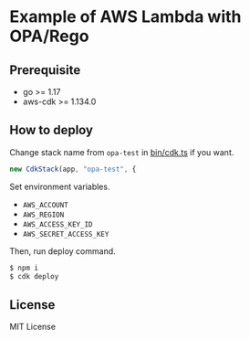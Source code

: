 # Example of AWS Lambda with OPA/Rego

## Prerequisite

- go >= 1.17
- aws-cdk >= 1.134.0

## How to deploy

Change stack name from `opa-test` in [bin/cdk.ts](bin/cdk.ts) if you want.

```ts
new CdkStack(app, "opa-test", {
```

Set environment variables.

- `AWS_ACCOUNT`
- `AWS_REGION`
- `AWS_ACCESS_KEY_ID`
- `AWS_SECRET_ACCESS_KEY`

Then, run deploy command.

```bash
$ npm i
$ cdk deploy
```

## License

MIT License
